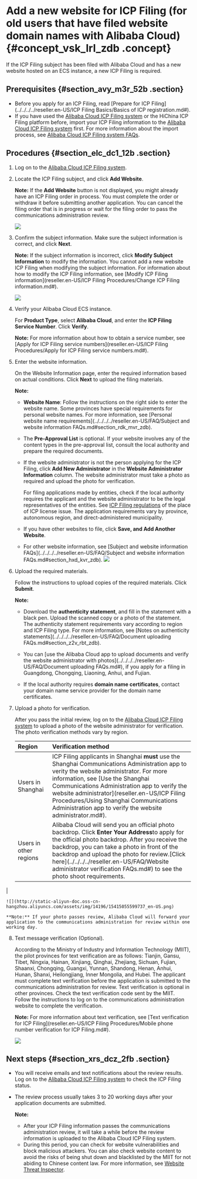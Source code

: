 # Add a new website for ICP Filing \(for old users that have filed website domain names with Alibaba Cloud\) {#concept_vsk_lrl_zdb .concept}

If the ICP Filing subject has been filed with Alibaba Cloud and has a new website hosted on an ECS instance, a new ICP Filing is required.

## Prerequisites {#section_avy_m3r_52b .section}

-   Before you apply for an ICP Filing, read [Prepare for ICP Filing](../../../../reseller.en-US/ICP Filing Basics/Basics of ICP registration.md#).
-   If you have used the [Alibaba Cloud ICP Filing system](http://beian.gein.cn) or the HiChina ICP Filing platform before, import your ICP Filing information to the [Alibaba Cloud ICP Filing system](http://beian.aliyun.com) first. For more information about the import process, see [Alibaba Cloud ICP Filing system FAQs](https://help.aliyun.com/document_detail/48581.html).

## Procedures {#section_elc_dc1_12b .section}

1.  Log on to the [Alibaba Cloud ICP Filing system](https://beian.aliyun.com/).
2.  Locate the ICP Filing subject, and click **Add Website**.

    **Note:** If the **Add Website** button is not displayed, you might already have an ICP Filing order in process. You must complete the order or withdraw it before submitting another application. You can cancel the filing order that is in progress or wait for the filing order to pass the communications administration review.

    ![](http://static-aliyun-doc.oss-cn-hangzhou.aliyuncs.com/assets/img/14200/15415055589771_en-US.png)

3.  Confirm the subject information. Make sure the subject information is correct, and click **Next**.

    **Note:** If the subject information is incorrect, click **Modify Subject Information** to modify the information. You cannot add a new website ICP Filing when modifying the subject information. For information about how to modify the ICP Filing information, see [Modify ICP Filing information](reseller.en-US/ICP Filing Procedures/Change ICP Filing information.md#).

    ![](http://static-aliyun-doc.oss-cn-hangzhou.aliyuncs.com/assets/img/14200/15415055599772_en-US.png)

4.  Verify your Alibaba Cloud ECS instance.

    For **Product Type**, select **Alibaba Cloud**, and enter the **ICP Filing Service Number**. Click **Verify**.

    **Note:** For more information about how to obtain a service number, see [Apply for ICP Filing service numbers](reseller.en-US/ICP Filing Procedures/Apply for ICP Filing service numbers.md#).

5.  Enter the website information.

    On the Website Information page, enter the required information based on actual conditions. Click **Next** to upload the filing materials.

    **Note:** 

    -   **Website Name**: Follow the instructions on the right side to enter the website name. Some provinces have special requirements for personal website names. For more information, see [Personal website name requirements](../../../../reseller.en-US/FAQ/Subject and website information FAQs.md#section_rdk_mvr_zdb).
    -   The **Pre-Approval List** is optional. If your website involves any of the content types in the pre-approval list, consult the local authority and prepare the required documents.
    -   If the website administrator is not the person applying for the ICP Filing, click **Add New Administrator** in the **Website Administrator Information** column. The website administrator must take a photo as required and upload the photo for verification.

        For filing applications made by entities, check if the local authority requires the applicant and the website administrator to be the legal representatives of the entities. See [ICP Filing regulations](https://beian.aliyun.com/?spm=a2c4g.11186623.765261.5.2SXlJ8#MapDataContainer) of the place of ICP license issue. The application requirements vary by province, autonomous region, and direct-administered municipality.

    -   If you have other websites to file, click **Save, and Add Another Website**.
    -   For other website information, see [Subject and website information FAQs](../../../../reseller.en-US/FAQ/Subject and website information FAQs.md#section_hxd_kvr_zdb).
    ![](http://static-aliyun-doc.oss-cn-hangzhou.aliyuncs.com/assets/img/14196/15415055599724_en-US.png)

6.  Upload the required materials.

    Follow the instructions to upload copies of the required materials. Click **Submit**.

    **Note:** 

    -   Download the **authenticity statement**, and fill in the statement with a black pen. Upload the scanned copy or a photo of the statement. The authenticity statement requirements vary according to region and ICP Filing type. For more information, see [Notes on authenticity statements](../../../../reseller.en-US/FAQ/Document uploading FAQs.md#section_z2v_rbt_zdb).
    -   You can [use the Alibaba Cloud app to upload documents and verify the website administrator with photos](../../../../reseller.en-US/FAQ/Document uploading FAQs.md#), if you apply for a filing in Guangdong, Chongqing, Liaoning, Anhui, and Fujian.

    -   If the local authority requires **domain name certificates**, contact your domain name service provider for the domain name certificates.
7.  Upload a photo for verification.

    After you pass the initial review, log on to the [Alibaba Cloud ICP Filing system](https://beian.aliyun.com/order/selfBaIndex.htm) to upload a photo of the website administrator for verification. The photo verification methods vary by region.

    |Region|Verification method|
    |:-----|:------------------|
    |Users in Shanghai|ICP Filing applicants in Shanghai **must** use the Shanghai Communications Administration app to verity the website administrator. For more information, see [Use the Shanghai Communications Administration app to verify the website administrator](reseller.en-US/ICP Filing Procedures/Using Shanghai Communications Administration app to verify the website administrator.md#).|
    |Users in other regions|Alibaba Cloud will send you an official photo backdrop. Click **Enter Your Address**to apply for the official photo backdrop. After you receive the backdrop, you can take a photo in front of the backdrop and upload the photo for review.[Click here](../../../../reseller.en-US/FAQ/Website administrator verification FAQs.md#) to see the photo shoot requirements.

|

    ![](http://static-aliyun-doc.oss-cn-hangzhou.aliyuncs.com/assets/img/14196/15415055599737_en-US.png)

    **Note:** If your photo passes review, Alibaba Cloud will forward your application to the communications administration for review within one working day.

8.  Text message verification \(Optional\).

    According to the Ministry of Industry and Information Technology \(MIIT\), the pilot provinces for text verification are as follows: Tianjin, Gansu, Tibet, Ningxia, Hainan, Xinjiang, Qinghai, Zhejiang, Sichuan, Fujian, Shaanxi, Chongqing, Guangxi, Yunnan, Shandong, Henan, Anhui, Hunan, Shanxi, Heilongjiang, Inner Mongolia, and Hubei. The applicant must complete text verification before the application is submitted to the communications administration for review. Text verification is optional in other provinces. Check the text verification code sent by the MIIT. Follow the instructions to log on to the communications administration website to complete the verification.

    **Note:** For more information about text verification, see [Text verification for ICP Filing](reseller.en-US/ICP Filing Procedures/Mobile phone number verification for ICP Filing.md#).

    ![](http://static-aliyun-doc.oss-cn-hangzhou.aliyuncs.com/assets/img/14196/15415055599730_en-US.png)


## Next steps {#section_xrs_dcz_2fb .section}

-   You will receive emails and text notifications about the review results. Log on to the [Alibaba Cloud ICP Filing system](https://beian.aliyun.com/order/index) to check the ICP Filing status.
-   The review process usually takes 3 to 20 working days after your application documents are submitted.

    **Note:** 

    -   After your ICP Filing information passes the communications administration review, it will take a while before the review information is uploaded to the Alibaba Cloud ICP Filing system.
    -   During this period, you can check for website vulnerabilities and block malicious attackers. You can also check website content to avoid the risks of being shut down and blacklisted by the MIIT for not abiding to Chinese content law. For more information, see [Website Threat Inspector](https://partners-intl.aliyun.com/vodafone/product/avds).


